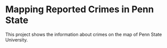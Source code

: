 # Mapping Reported Crimes in Penn State
This project shows the information about crimes on the map of Penn State University.
